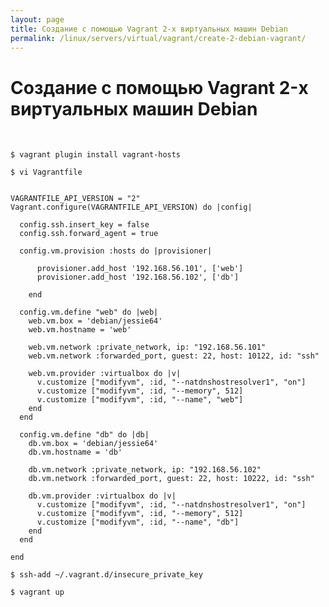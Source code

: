 ```yaml
---
layout: page
title: Создание с помощью Vagrant 2-х виртуальных машин Debian
permalink: /linux/servers/virtual/vagrant/create-2-debian-vagrant/
---
```



# Создание с помощью Vagrant 2-х виртуальных машин Debian

<br/>

    $ vagrant plugin install vagrant-hosts

    $ vi Vagrantfile


```shell

VAGRANTFILE_API_VERSION = "2"
Vagrant.configure(VAGRANTFILE_API_VERSION) do |config|

  config.ssh.insert_key = false
  config.ssh.forward_agent = true

  config.vm.provision :hosts do |provisioner|

      provisioner.add_host '192.168.56.101', ['web']
      provisioner.add_host '192.168.56.102', ['db']

    end

  config.vm.define "web" do |web|
    web.vm.box = 'debian/jessie64'
    web.vm.hostname = 'web'

    web.vm.network :private_network, ip: "192.168.56.101"
    web.vm.network :forwarded_port, guest: 22, host: 10122, id: "ssh"

    web.vm.provider :virtualbox do |v|
      v.customize ["modifyvm", :id, "--natdnshostresolver1", "on"]
      v.customize ["modifyvm", :id, "--memory", 512]
      v.customize ["modifyvm", :id, "--name", "web"]
    end
  end

  config.vm.define "db" do |db|
    db.vm.box = 'debian/jessie64'
    db.vm.hostname = 'db'

    db.vm.network :private_network, ip: "192.168.56.102"
    db.vm.network :forwarded_port, guest: 22, host: 10222, id: "ssh"

    db.vm.provider :virtualbox do |v|
      v.customize ["modifyvm", :id, "--natdnshostresolver1", "on"]
      v.customize ["modifyvm", :id, "--memory", 512]
      v.customize ["modifyvm", :id, "--name", "db"]
    end
  end

end

```


    $ ssh-add ~/.vagrant.d/insecure_private_key

    $ vagrant up
